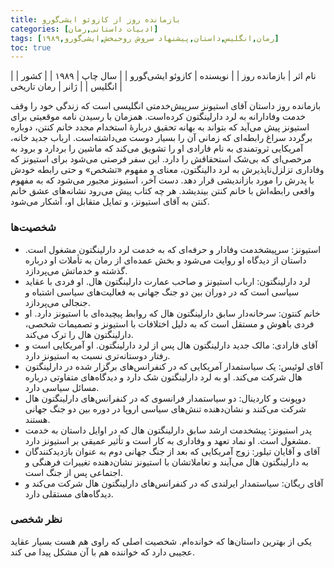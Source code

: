 ```yaml
---
title: بازمانده روز از کازوئو ایشی‌گورو
categories: [ادبیات داستانی,رمان]
tags: [رمان,انگلیس,داستان,پیشنهاد سروش روحبخش,ایشی‌گورو,۱۹۸۹]
toc: true
---
```


| نام اثر | بازمانده روز |
| نویسنده | کازوئو ایشی‌گورو  |
| سال چاپ | ۱۹۸۹  |
| کشور | انگلیس  |
| ژانر | رمان تاریخی  |

بازمانده روز داستان آقای استیونز سرپیش‌خدمتی انگلیسی است که زندگی خود را وقف خدمت وفادارانه به لرد دارلینگتون کرده‌است.  همزمان با رسیدن نامه موقعیتی برای استیونز پیش می‌آید که بتواند به بهانه تحقیق دربارهٔ استخدام مجدد خانم کنتن، دوباره برگردد سراغ رابطه‌ای که زمانی آن را بسیار دوست می‌داشته‌است. ارباب جدید خانه، آمریکایی ثروتمندی به نام فارادی او را تشویق می‌کند که ماشین را بردارد و برود به مرخصی‌ای که بی‌شک استحقاقش را دارد. این سفر فرصتی می‌شود برای استیونز که وفاداری تزلزل‌ناپذیرش به لرد دالینگتون، معنای و مفهوم «تشخص» و حتی رابطه خودش با پدرش را مورد بازاندیشی قرار دهد. دست آخر، استیونز مجبور می‌شود که به مفهوم واقعی رابطه‌اش با خانم کنتن بیندیشد. هر چه کتاب پیش می‌رود نشانه‌های عشق خانم کنتن به آقای استیونز، و تمایل متقابل او، آشکار می‌شود. 

### شخصیت‌ها
- استیونز: سرپیشخدمت وفادار و حرفه‌ای که به خدمت لرد دارلینگتون مشغول است. داستان از دیدگاه او روایت می‌شود و بخش عمده‌ای از رمان به تأملات او درباره گذشته و خدماتش می‌پردازد.
- لرد دارلینگتون: ارباب استیونز و صاحب عمارت دارلینگتون هال. او فردی با عقاید سیاسی است که در دوران بین دو جنگ جهانی به فعالیت‌های سیاسی اشتباه و جنجالی می‌پردازد.
- خانم کنتون: سرخانه‌دار سابق دارلینگتون هال که روابط پیچیده‌ای با استیونز دارد. او فردی باهوش و مستقل است که به دلیل اختلافات با استیونز و تصمیمات شخصی، دارلینگتون هال را ترک می‌کند.
- آقای فارادی: مالک جدید دارلینگتون هال پس از لرد دارلینگتون. او آمریکایی است و رفتار دوستانه‌تری نسبت به استیونز دارد.
- آقای لوئیس: یک سیاستمدار آمریکایی که در کنفرانس‌های برگزار شده در دارلینگتون هال شرکت می‌کند. او به لرد دارلینگتون شک دارد و دیدگاه‌های متفاوتی درباره مسائل سیاسی دارد.
- دوپونت و کاردینال: دو سیاستمدار فرانسوی که در کنفرانس‌های دارلینگتون هال شرکت می‌کنند و نشان‌دهنده تنش‌های سیاسی اروپا در دوره بین دو جنگ جهانی هستند.
- پدر استیونز: پیشخدمت ارشد سابق دارلینگتون هال که در اوایل داستان به خدمت مشغول است. او نماد تعهد و وفاداری به کار است و تأثیر عمیقی بر استیونز دارد.
- آقای و آقایان تیلور: زوج آمریکایی که بعد از جنگ جهانی دوم به عنوان بازدیدکنندگان به دارلینگتون هال می‌آیند و تعاملاتشان با استیونز نشان‌دهنده تغییرات فرهنگی و اجتماعی پس از جنگ است.
- آقای ریگان: سیاستمدار ایرلندی که در کنفرانس‌های دارلینگتون هال شرکت می‌کند و دیدگاه‌های مستقلی دارد.

### نظر شخصی
یکی از بهترین داستان‌ها که خوانده‌ام. شخصیت اصلی که راوی هم هست بسیار عقاید عجیبی دارد که خواننده هم با آن مشکل پیدا می کند. 